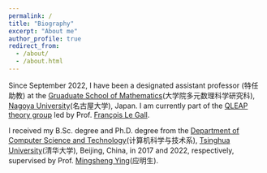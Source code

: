 ```yaml
---
permalink: /
title: "Biography"
excerpt: "About me"
author_profile: true
redirect_from: 
  - /about/
  - /about.html
---
```


Since September 2022, I have been a designated assistant professor (特任助教) at the [Gruaduate School of Mathematics](https://www.math.nagoya-u.ac.jp/)(大学院多元数理科学研究科), [Nagoya University](https://en.nagoya-u.ac.jp/)(名古屋大学), Japan. I am currently part of the [QLEAP theory group](https://qleap-qai.jp/organization/#group02) led by Prof. [François Le Gall](http://www.francoislegall.com/).

I received my B.Sc. degree and Ph.D. degree from the [Department of Computer Science and Technology](https://www.cs.tsinghua.edu.cn/csen/)(计算机科学与技术系), [Tsinghua University](https://www.tsinghua.edu.cn/en/)(清华大学), Beijing, China, in 2017 and 2022, respectively, supervised by Prof. [Mingsheng Ying](https://www.cs.tsinghua.edu.cn/csen/info/1186/4020.htm)(应明生). 

